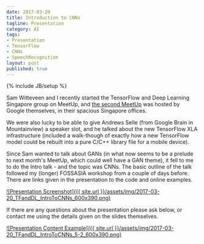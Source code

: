 ```yaml
---
date: 2017-03-20
title: Introduction to CNNs
tagline: Presentation
category: AI
tags:
- Presentation
- TensorFlow
- CNNs
- SpeechRecognition
layout: post
published: true
---
```

{% include JB/setup %}


Sam Witteveen and I recently started the TensorFlow and Deep Learning Singapore group on MeetUp,
and [the second MeetUp](https://www.meetup.com/TensorFlow-and-Deep-Learning-Singapore/events/237860964/) 
was hosted by Google themselves, in their spacious Singapore offices.

We were also lucky to be able to give Andrews Selle (from Google Brain in Mountainview) a speaker slot,
and he talked about the new TensorFlow XLA infrastructure (included a walk-though of 
exactly how a new TensorFlow model could be rebuilt into a pure C/C++ library file for a mobile device).

Since Sam wanted to talk about GANs (in what now seems to be a prelude to next month's MeetUp, which
could well have a GAN theme), it fell to me to do the Intro talk - and the topic was CNNs.  The basic 
outline of the talk followed my (longer) FOSSASIA workshop from a couple of days before.  There 
are links given in the presentation to the code and online examples.

<a href="http://redcatlabs.com/2017-03-20_TFandDL_IntroToCNNs/" target="_blank">
![Presentation Screenshot]({{ site.url }}/assets/img/2017-03-20_TFandDL_IntroToCNNs_600x390.png)
</a>

If there are any questions about the presentation please ask below, 
or contact me using the details given on the slides themselves.

<a href="http://redcatlabs.com/2017-03-20_TFandDL_IntroToCNNs/#/5/2" target="_blank">
![Presentation Content Example]({{ site.url }}/assets/img/2017-03-20_TFandDL_IntroToCNNs_5-2_600x390.png)
</a>

